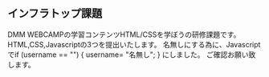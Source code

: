 ## インフラトップ課題
DMM WEBCAMPの学習コンテンツHTML/CSSを学ぼうの研修課題です。
HTML,CSS,Javascriptの3つを提出いたします。
名無しにする為に、Javascriptでif (username == "") {
  username= "名無し";
}
にしました。
ご確認お願い致します。
